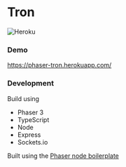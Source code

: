 # Tron

![Heroku](https://heroku-badge.herokuapp.com/?app=phaser-tron)

### Demo

https://phaser-tron.herokuapp.com/

### Development

Build using
 - Phaser 3
 - TypeScript
 - Node
 - Express
 - Sockets.io


Built using the [Phaser node boilerplate][fa18fe57]

  [fa18fe57]: https://github.com/ButsAndCats/phaser-node-boilerplate "Phaser node boilerplate"
